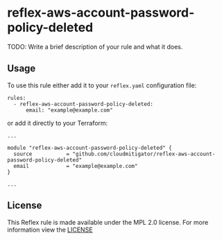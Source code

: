 # reflex-aws-account-password-policy-deleted
TODO: Write a brief description of your rule and what it does.

## Usage
To use this rule either add it to your `reflex.yaml` configuration file:  
```
rules:
  - reflex-aws-account-password-policy-deleted:
      email: "example@example.com"
```

or add it directly to your Terraform:  
```
...

module "reflex-aws-account-password-policy-deleted" {
  source           = "github.com/cloudmitigator/reflex-aws-account-password-policy-deleted"
  email            = "example@example.com"
}

...
```

## License
This Reflex rule is made available under the MPL 2.0 license. For more information view the [LICENSE](https://github.com/cloudmitigator/reflex-aws-account-password-policy-deleted/blob/master/LICENSE) 